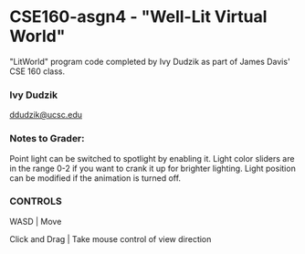 # CSE160-asgn4 - "Well-Lit Virtual World"
"LitWorld" program code completed by Ivy Dudzik as part of James Davis' CSE 160 class.

### Ivy Dudzik
ddudzik@ucsc.edu

### Notes to Grader:
Point light can be switched to spotlight by enabling it. Light color sliders are in the range 0-2 if you want to crank it up for brighter lighting. Light position can be modified if the animation is turned off. 

### CONTROLS
WASD | Move

Click and Drag | Take mouse control of view direction
